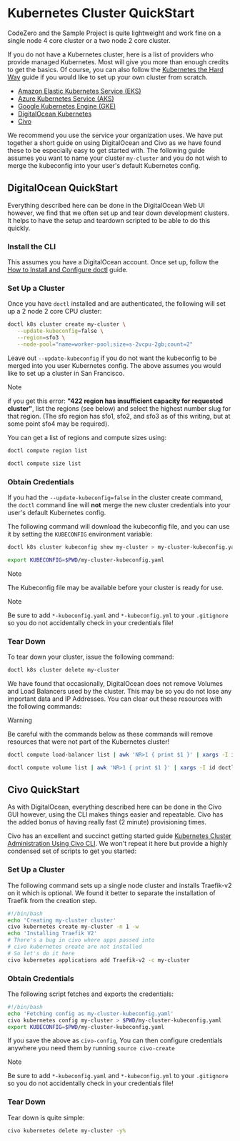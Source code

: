 <!-- markdownlint-disable MD028 MD024 -->

# Kubernetes Cluster QuickStart

CodeZero and the Sample Project is quite lightweight and work fine on a single node 4 core cluster or a two node 2 core cluster.

If you do not have a Kubernetes cluster, here is a list of providers who provide managed Kubernetes.
Most will give you more than enough credits to get the basics.
Of course, you can also follow the [Kubernetes the Hard Way](https://github.com/kelseyhightower/kubernetes-the-hard-way) guide if you would like to set up your own cluster from scratch.

- [Amazon Elastic Kubernetes Service (EKS)](https://aws.amazon.com/eks/)
- [Azure Kubernetes Service (AKS)](https://azure.microsoft.com/en-us/services/kubernetes-service/#overview)
- [Google Kubernetes Engine (GKE)](https://cloud.google.com/kubernetes-engine)
- [DigitalOcean Kubernetes](https://try.digitalocean.com/codezero/)
- [Civo](https://www.civo.com/)

We recommend you use the service your organization uses.
We have put together a short guide on using DigitalOcean and Civo as we have found these to be especially easy to get started with.
The following guide assumes you want to name your cluster `my-cluster` and you do not wish to merge the kubeconfig into your user's default Kubernetes config.

## DigitalOcean QuickStart

Everything described here can be done in the DigitalOcean Web UI however, we find that we often set up and tear down development clusters. It helps to have the setup and teardown scripted to be able to do this quickly.

### Install the CLI

This assumes you have a DigitalOcean account. Once set up, follow the [How to Install and Configure doctl](https://docs.digitalocean.com/reference/doctl/how-to/install/) guide.

### Set Up a Cluster

Once you have `doctl` installed and are authenticated, the following will set up a 2 node 2 core CPU cluster:

```bash
doctl k8s cluster create my-cluster \
   --update-kubeconfig=false \
   --region=sfo3 \
   --node-pool="name=worker-pool;size=s-2vcpu-2gb;count=2"
```

Leave out `--update-kubeconfig` if you do not want the kubeconfig to be merged into you user Kubernetes config.
The above assumes you would like to set up a cluster in San Francisco.

> [!NOTE]
> if you get this error: **"422 region has insufficient capacity for requested cluster"**,
> list the regions (see below) and select the highest number slug for that region.
> (The sfo region has sfo1, sfo2, and sfo3 as of this writing, but at some point sfo4 may be required).

You can get a list of regions and compute sizes using:

```bash
doctl compute region list
```

```bash
doctl compute size list
```

### Obtain Credentials

If you had the `--update-kubeconfig=false` in the cluster create command, the `doctl` command line will **not** merge the new cluster credentials into your user's default Kubernetes config.

The following command will download the kubeconfig file, and you can use it by setting the `KUBECONFIG` environment variable:

```bash
doctl k8s cluster kubeconfig show my-cluster > my-cluster-kubeconfig.yaml
```

```bash
export KUBECONFIG=$PWD/my-cluster-kubeconfig.yaml
```

> [!NOTE]
> The Kubeconfig file may be available before your cluster is ready for use.

> [!NOTE]
> Be sure to add `*-kubeconfig.yaml` and `*-kubeconfig.yml` to your `.gitignore` so you do not accidentally check in your credentials file!

### Tear Down

To tear down your cluster, issue the following command:

```bash
doctl k8s cluster delete my-cluster
```

We have found that occasionally, DigitalOcean does not remove Volumes and Load Balancers used by the cluster. This may be so you do not lose any important data and IP Addresses. You can clear out these resources with the following commands:

> [!WARNING]
> Be careful with the commands below as these commands will remove resources that were not part of the Kubernetes cluster!

```bash
doctl compute load-balancer list | awk 'NR>1 { print $1 }' | xargs -I id doctl compute load-balancer delete id -f
```

```bash
doctl compute volume list | awk 'NR>1 { print $1 }' | xargs -I id doctl compute volume delete id -f
```

## Civo QuickStart

As with DigitalOcean, everything described here can be done in the Civo GUI however, using the CLI makes things easier and repeatable.
Civo has the added bonus of having really fast (2 minute) provisioning times.

Civo has an excellent and succinct getting started guide
[Kubernetes Cluster Administration Using Civo CLI](https://www.civo.com/learn/kubernetes-cluster-administration-using-civo-cli). We won't repeat it here but provide a highly condensed set of scripts to get you started:

### Set Up a Cluster

The following command sets up a single node cluster and installs Traefik-v2 on it which is optional.
We found it better to separate the installation of Traefik from the creation step.

```bash
#!/bin/bash
echo 'Creating my-cluster cluster'
civo kubernetes create my-cluster -n 1 -w
echo 'Installing Traefik V2'
# There's a bug in civo where apps passed into
# civo kubernetes create are not installed
# So let's do it here
civo kubernetes applications add Traefik-v2 -c my-cluster
```

### Obtain Credentials

The following script fetches and exports the credentials:

```bash
#!/bin/bash
echo 'Fetching config as my-cluster-kubeconfig.yaml'
civo kubernetes config my-cluster > $PWD/my-cluster-kubeconfig.yaml
export KUBECONFIG=$PWD/my-cluster-kubeconfig.yaml
```

If you save the above as `civo-config`, You can then configure credentials anywhere you need them by running `source civo-create`

> [!NOTE]
> Be sure to add `*-kubeconfig.yaml` and `*-kubeconfig.yml` to your `.gitignore` so you do not accidentally check in your credentials file!

### Tear Down

Tear down is quite simple:

```bash
civo kubernetes delete my-cluster -y%
```
